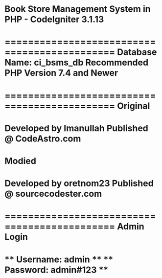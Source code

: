 # **Book Store Management System in PHP - CodeIgniter 3.1.13**

=============================================
**Database Name: ci_bsms_db**
**Recommended PHP Version 7.4 and Newer**
=============================================


=============================================
**Original**
=============================================
**Developed by Imanullah**
**Published @ CodeAstro.com**
=============================================
**Modied**
=============================================
**Developed by oretnom23**
**Published @ sourcecodester.com**
=============================================

=============================================
**Admin Login**
=============================================
** Username: admin **
** Password: admin#123 **
=============================================
